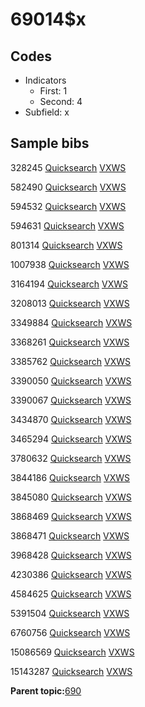 # 69014$x

## Codes

-   Indicators
    -   First: 1
    -   Second: 4
-   Subfield: x

## Sample bibs

328245 [Quicksearch](https://search.library.yale.edu/catalog/328245) [VXWS](http://prodorbis.library.yale.edu:7014/vxws/GetHoldingsService?bibId=328245)

582490 [Quicksearch](https://search.library.yale.edu/catalog/582490) [VXWS](http://prodorbis.library.yale.edu:7014/vxws/GetHoldingsService?bibId=582490)

594532 [Quicksearch](https://search.library.yale.edu/catalog/594532) [VXWS](http://prodorbis.library.yale.edu:7014/vxws/GetHoldingsService?bibId=594532)

594631 [Quicksearch](https://search.library.yale.edu/catalog/594631) [VXWS](http://prodorbis.library.yale.edu:7014/vxws/GetHoldingsService?bibId=594631)

801314 [Quicksearch](https://search.library.yale.edu/catalog/801314) [VXWS](http://prodorbis.library.yale.edu:7014/vxws/GetHoldingsService?bibId=801314)

1007938 [Quicksearch](https://search.library.yale.edu/catalog/1007938) [VXWS](http://prodorbis.library.yale.edu:7014/vxws/GetHoldingsService?bibId=1007938)

3164194 [Quicksearch](https://search.library.yale.edu/catalog/3164194) [VXWS](http://prodorbis.library.yale.edu:7014/vxws/GetHoldingsService?bibId=3164194)

3208013 [Quicksearch](https://search.library.yale.edu/catalog/3208013) [VXWS](http://prodorbis.library.yale.edu:7014/vxws/GetHoldingsService?bibId=3208013)

3349884 [Quicksearch](https://search.library.yale.edu/catalog/3349884) [VXWS](http://prodorbis.library.yale.edu:7014/vxws/GetHoldingsService?bibId=3349884)

3368261 [Quicksearch](https://search.library.yale.edu/catalog/3368261) [VXWS](http://prodorbis.library.yale.edu:7014/vxws/GetHoldingsService?bibId=3368261)

3385762 [Quicksearch](https://search.library.yale.edu/catalog/3385762) [VXWS](http://prodorbis.library.yale.edu:7014/vxws/GetHoldingsService?bibId=3385762)

3390050 [Quicksearch](https://search.library.yale.edu/catalog/3390050) [VXWS](http://prodorbis.library.yale.edu:7014/vxws/GetHoldingsService?bibId=3390050)

3390067 [Quicksearch](https://search.library.yale.edu/catalog/3390067) [VXWS](http://prodorbis.library.yale.edu:7014/vxws/GetHoldingsService?bibId=3390067)

3434870 [Quicksearch](https://search.library.yale.edu/catalog/3434870) [VXWS](http://prodorbis.library.yale.edu:7014/vxws/GetHoldingsService?bibId=3434870)

3465294 [Quicksearch](https://search.library.yale.edu/catalog/3465294) [VXWS](http://prodorbis.library.yale.edu:7014/vxws/GetHoldingsService?bibId=3465294)

3780632 [Quicksearch](https://search.library.yale.edu/catalog/3780632) [VXWS](http://prodorbis.library.yale.edu:7014/vxws/GetHoldingsService?bibId=3780632)

3844186 [Quicksearch](https://search.library.yale.edu/catalog/3844186) [VXWS](http://prodorbis.library.yale.edu:7014/vxws/GetHoldingsService?bibId=3844186)

3845080 [Quicksearch](https://search.library.yale.edu/catalog/3845080) [VXWS](http://prodorbis.library.yale.edu:7014/vxws/GetHoldingsService?bibId=3845080)

3868469 [Quicksearch](https://search.library.yale.edu/catalog/3868469) [VXWS](http://prodorbis.library.yale.edu:7014/vxws/GetHoldingsService?bibId=3868469)

3868471 [Quicksearch](https://search.library.yale.edu/catalog/3868471) [VXWS](http://prodorbis.library.yale.edu:7014/vxws/GetHoldingsService?bibId=3868471)

3968428 [Quicksearch](https://search.library.yale.edu/catalog/3968428) [VXWS](http://prodorbis.library.yale.edu:7014/vxws/GetHoldingsService?bibId=3968428)

4230386 [Quicksearch](https://search.library.yale.edu/catalog/4230386) [VXWS](http://prodorbis.library.yale.edu:7014/vxws/GetHoldingsService?bibId=4230386)

4584625 [Quicksearch](https://search.library.yale.edu/catalog/4584625) [VXWS](http://prodorbis.library.yale.edu:7014/vxws/GetHoldingsService?bibId=4584625)

5391504 [Quicksearch](https://search.library.yale.edu/catalog/5391504) [VXWS](http://prodorbis.library.yale.edu:7014/vxws/GetHoldingsService?bibId=5391504)

6760756 [Quicksearch](https://search.library.yale.edu/catalog/6760756) [VXWS](http://prodorbis.library.yale.edu:7014/vxws/GetHoldingsService?bibId=6760756)

15086569 [Quicksearch](https://search.library.yale.edu/catalog/15086569) [VXWS](http://prodorbis.library.yale.edu:7014/vxws/GetHoldingsService?bibId=15086569)

15143287 [Quicksearch](https://search.library.yale.edu/catalog/15143287) [VXWS](http://prodorbis.library.yale.edu:7014/vxws/GetHoldingsService?bibId=15143287)

**Parent topic:**[690](../../tags/690/690.md)

